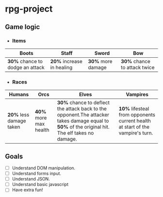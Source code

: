# rpg-project

## Game logic
* ### Items

| Boots                             | Staff                       | Sword               | Bow                            |
| --------------------------------- | --------------------------- | ------------------- | ------------------------------ |
| **30%** chance to dodge an attack | **20%** increase in healing | **30%** more damage | **30%** chance to attack twice |

* ### Races
  
| Humans                    | Orcs                    | Elves                                                                                                                                              | Vampires                                                                        |
| ------------------------- | ----------------------- | -------------------------------------------------------------------------------------------------------------------------------------------------- | ------------------------------------------------------------------------------- |
| **20%** less damage taken | **40%** more max health | **30%** chance to deflect the attack back to the opponent.The attacker takes damage equal to **50%** of the original hit. The elf takes no damage. | **10%** lifesteal from opponents current health at start of the vampire's turn. |


## Goals
 - [ ] Understand DOM manipulation.
 - [ ] Understand forms input.
 - [ ] Understand JSON.
 - [ ] Understand basic javascript
 - [ ] Have extra fun!